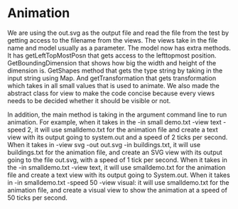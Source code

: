 # Animation


We are using the out.svg as the output file and read the file from the test by getting access to the filename from the views. The views take in the file name and model usually as a parameter. The model now has extra methods. It has getLeftTopMostPosn that gets access to the lefttopmost position. GetBoundingDimension that shows how big the width and height of the dimension is. GetShapes method that gets the type string by taking in the input string using Map. And getTransformation that gets transformation which takes in all small values that is used to animate. We also made the abstract class for view to make the code concise because every views needs to be decided whether it should be visible or not. 

In addition, the main method is taking in the argument command line to run animation.  For example, when it takes in the -in small demo.txt -view text -speed 2, it will use smalldemo.txt for the animation file and create a text view with its output going to system.out and a speed of 2 ticks per second. 
When it takes in -view svg -out out.svg -in buildings.txt, it will use buildings.txt for the animation file, and create an SVG view with its output going to the file out.svg, with a speed of 1 tick per second. When it takes in the -in smalldemo.txt -view text, it will use smalldemo.txt for the animation file and create a text view with its output going to System.out. 
When it takes in -in smalldemo.txt -speed 50 -view visual: it will use smalldemo.txt for the animation file, and create a visual view to show the animation at a speed of 50 ticks per second. 